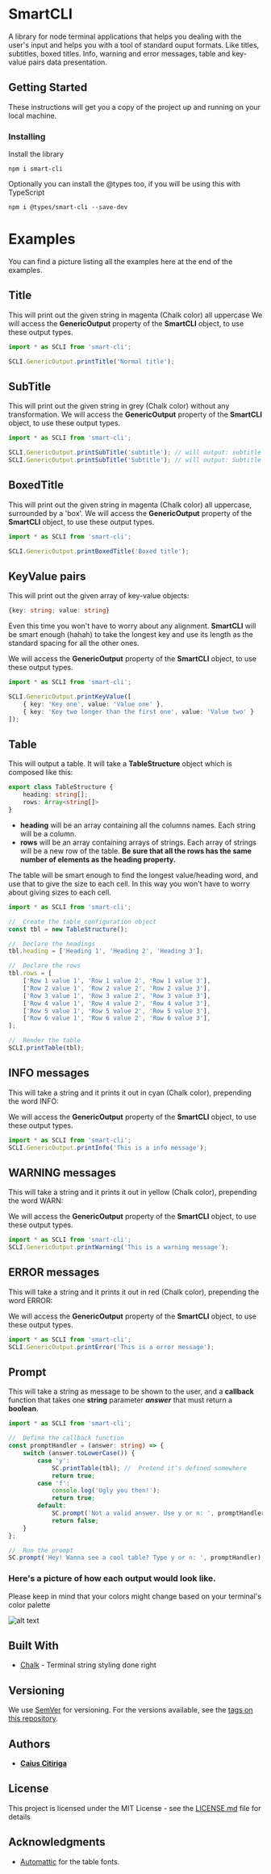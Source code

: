 # SmartCLI
A library for node terminal applications that helps you dealing with the user's input and helps you with a tool of standard ouput formats. Like titles, subtitles, boxed titles. Info, warning and error messages, table and key-value pairs data presentation.

## Getting Started
These instructions will get you a copy of the project up and running on your local machine.

### Installing
Install the library
```
npm i smart-cli
```

Optionally you can install the @types too, if you will be using this with TypeScript 
```
npm i @types/smart-cli --save-dev
```
# Examples
You can find a picture listing all the examples here at the end of the examples.

## Title
This will print out the given string in magenta (Chalk color) all uppercase
We will access the **GenericOutput** property of the **SmartCLI** object, to use these output types.


```typescript
import * as SCLI from 'smart-cli';

SCLI.GenericOutput.printTitle('Normal title');
```

## SubTitle
This will print out the given string in grey (Chalk color) without any transformation.
We will access the **GenericOutput** property of the **SmartCLI** object, to use these output types.


```typescript
import * as SCLI from 'smart-cli';

SCLI.GenericOutput.printSubTitle('subtitle'); // will output: subtitle
SCLI.GenericOutput.printSubTitle('Subtitle'); // will output: Subtitle
```

## BoxedTitle
This will print out the given string in magenta (Chalk color) all uppercase, surrounded by a 'box'.
We will access the **GenericOutput** property of the **SmartCLI** object, to use these output types.


```typescript
import * as SCLI from 'smart-cli';

SCLI.GenericOutput.printBoxedTitle('Boxed title');
```

## KeyValue pairs
This will print out the given array of key-value objects:
```typescript
{key: string; value: string}
```
Even this time you won't have to worry about any alignment. **SmartCLI** will be smart enough (hahah) to take the longest key and use its length as the standard spacing for all the other ones.

We will access the **GenericOutput** property of the **SmartCLI** object, to use these output types.


```typescript
import * as SCLI from 'smart-cli';

SCLI.GenericOutput.printKeyValue([
    { key: 'Key one', value: 'Value one' },
    { key: 'Key two longer than the first one', value: 'Value two' }
]);
```

## Table
This will output a table. It will take a **TableStructure** object which is composed like this:
```typescript
export class TableStructure {
    heading: string[];
    rows: Array<string[]>
}
```
* **heading** will be an array containing all the columns names. Each string will be a column.
* **rows** will be an array containing arrays of strings. Each array of strings will be a new row of the table. **Be sure that all the rows has the same number of elements as the heading property.**

The table will be smart enough to find the longest value/heading word, and use that to give the size to each cell. In this way you won't have to worry about giving sizes to each cell.


```typescript
import * as SCLI from 'smart-cli';

//  Create the table configuration object
const tbl = new TableStructure();

//  Declare the headings
tbl.heading = ['Heading 1', 'Heading 2', 'Heading 3'];

//  Declare the rows
tbl.rows = [
    ['Row 1 value 1', 'Row 1 value 2', 'Row 1 value 3'],
    ['Row 2 value 1', 'Row 2 value 2', 'Row 2 value 3'],
    ['Row 3 value 1', 'Row 3 value 2', 'Row 3 value 3'],
    ['Row 4 value 1', 'Row 4 value 2', 'Row 4 value 3'],
    ['Row 5 value 1', 'Row 5 value 2', 'Row 5 value 3'],
    ['Row 6 value 1', 'Row 6 value 2', 'Row 6 value 3'],
];

//  Render the table
SCLI.printTable(tbl);
```

## INFO messages
This will take a string and it prints it out in cyan (Chalk color), prepending the word INFO:

We will access the **GenericOutput** property of the **SmartCLI** object, to use these output types.


```typescript
import * as SCLI from 'smart-cli';
SCLI.GenericOutput.printInfo('This is a info message');
```

## WARNING messages
This will take a string and it prints it out in yellow (Chalk color), prepending the word WARN:

We will access the **GenericOutput** property of the **SmartCLI** object, to use these output types.


```typescript
import * as SCLI from 'smart-cli';
SCLI.GenericOutput.printWarning('This is a warning message');
```

## ERROR messages
This will take a string and it prints it out in red (Chalk color), prepending the word ERROR:

We will access the **GenericOutput** property of the **SmartCLI** object, to use these output types.


```typescript
import * as SCLI from 'smart-cli';
SCLI.GenericOutput.printError('This is a error message');
```

## Prompt
This will take a string as message to be shown to the user, and a **callback** function that takes one **string** parameter ***answer*** that must return a **boolean**.

```typescript
import * as SCLI from 'smart-cli';

//  Define the callback function
const promptHandler = (answer: string) => {
    switch (answer.toLowerCase()) {
        case 'y':
            SC.printTable(tbl); //  Pretend it's defined somewhere
            return true;
        case 'f':
            console.log('Ugly you then!');
            return true;
        default:
            SC.prompt('Not a valid answer. Use y or n: ', promptHandler);
            return false;
    }
};

//  Run the prompt
SC.prompt('Hey! Wanna see a cool table? Type y or n: ', promptHandler);
```

### Here's a picture of how each output would look like. 
Please keep in mind that your colors might change based on your terminal's color palette

![alt text](examples.png)

## Built With
* [Chalk](https://github.com/chalk/chalk) - Terminal string styling done right

## Versioning
We use [SemVer](http://semver.org/) for versioning. For the versions available, see the [tags on this repository](https://github.com/caiuscitiriga/smart-cli/tags). 

## Authors
* [**Caius Citiriga**](https://github.com/caiuscitiriga)


## License
This project is licensed under the MIT License - see the [LICENSE.md](LICENSE.md) file for details

## Acknowledgments
* [Automattic](https://github.com/Automattic) for the table fonts.
